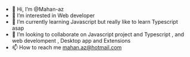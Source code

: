 - 👋 Hi, I’m @Mahan-az
- 👀 I’m interested in Web developer
- 🌱 I’m currently learning <webdev/>Javascript but really like to learn Typescript asap
- 💞️ I’m looking to collaborate on Javascript project and Typescript , and web develompent , Desktop app and Extensions
- 📫 How to reach me mahan.az@hotmail.com

<!---
Mahan-az/Mahan-az is a ✨ special ✨ repository because its `README.md` (this file) appears on your GitHub profile.
You can click the Preview link to take a look at your changes.
--->
